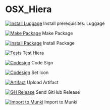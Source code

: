 # OSX_Hiera 

[![Install Luggage](https://badge.buildkite.com/212afbf05c8e448a427409bc0d46843b343aad4ea5e7619a34.svg?style=square?step=Install%20Luggage%20%3Abriefcase%3A)](https://buildkite.com/henry-dobson/hiera) Install prerequisites: Luggage

[![Make Package](https://badge.buildkite.com/212afbf05c8e448a427409bc0d46843b343aad4ea5e7619a34.svg?style=square?step=Make%20Package%20%3Aenvelope_with_arrow%3A)](https://buildkite.com/henry-dobson/hiera) Make Package 

[![Install Package](https://badge.buildkite.com/212afbf05c8e448a427409bc0d46843b343aad4ea5e7619a34.svg?style=square?step=Install%20Package%20%3Aarrow_right%3A%3Adesktop_computer%3A)](https://buildkite.com/henry-dobson/hiera) Install Package

[![Tests](https://badge.buildkite.com/212afbf05c8e448a427409bc0d46843b343aad4ea5e7619a34.svg?style=square?step=Test%20hiera%20%3Amicroscope%3A)](https://buildkite.com/henry-dobson/hiera) Test Hiera

[![Codesign](https://badge.buildkite.com/212afbf05c8e448a427409bc0d46843b343aad4ea5e7619a34.svg?style=square?step=Code%20Sign%20%3Alock_with_ink_pen%3A)](https://buildkite.com/henry-dobson/hiera) Code Sign

[![Codesign](https://badge.buildkite.com/212afbf05c8e448a427409bc0d46843b343aad4ea5e7619a34.svg?style=square?step=Code%20Sign%20%3Alock_with_ink_pen%3A)](https://buildkite.com/henry-dobson/hiera) Set Icon

[![Artifact](https://badge.buildkite.com/212afbf05c8e448a427409bc0d46843b343aad4ea5e7619a34.svg?style=square?step=Set%20Icon%20%3Aframe_with_picture%3A)](https://buildkite.com/henry-dobson/hiera) Upload Artifact

[![GH Release](https://badge.buildkite.com/212afbf05c8e448a427409bc0d46843b343aad4ea5e7619a34.svg?style=square?step=Send%20GitHub%20Release%20%3Aoctocat%3A)](https://buildkite.com/henry-dobson/hiera) Send GitHub Release

[![Import to Munki](https://badge.buildkite.com/212afbf05c8e448a427409bc0d46843b343aad4ea5e7619a34.svg?style=square?step=Import%20to%20Munki%20%3Aspeak_no_evil%3A)](https://buildkite.com/henry-dobson/hiera) Import to Munki
